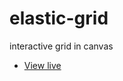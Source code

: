 # elastic-grid
interactive grid in canvas

* [View live](http://gabriel-vasile.github.io/elastic-grid/index.html)
